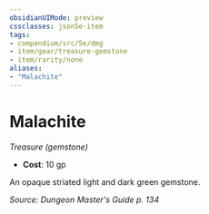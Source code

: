 ```yaml
---
obsidianUIMode: preview
cssclasses: json5e-item
tags:
- compendium/src/5e/dmg
- item/gear/treasure-gemstone
- item/rarity/none
aliases: 
- "Malachite"
---
```

# Malachite
*Treasure (gemstone)*  

- **Cost**: 10 gp

An opaque striated light and dark green gemstone.

*Source: Dungeon Master's Guide p. 134*